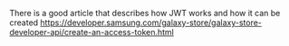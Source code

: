 There is  a good article that describes how JWT works and how it can be created https://developer.samsung.com/galaxy-store/galaxy-store-developer-api/create-an-access-token.html